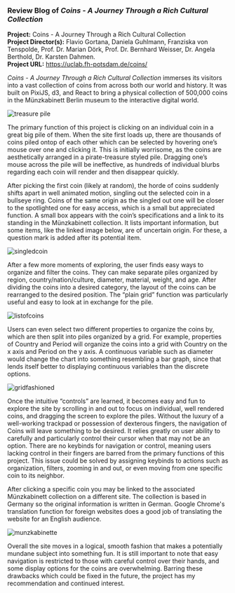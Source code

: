 ### Review Blog of _Coins - A Journey Through a Rich Cultural Collection_

**Project:** Coins - A Journey Through a Rich Cultural Collection  
**Project Director(s):** Flavio Gortana, Daniela Guhlmann, Franziska von Tenspolde, Prof. Dr. Marian Dörk, Prof. Dr. Bernhard Weisser, Dr. Angela Berthold, Dr. Karsten Dahmen.  
**Project URL:** https://uclab.fh-potsdam.de/coins/

_Coins - A Journey Through a Rich Cultural Collection_ immerses its visitors into a vast collection of coins from across both our world and history. It was built on PixiJS, d3, and React to bring a physical collection of 500,000 coins in the Münzkabinett Berlin museum to the interactive digital world.  

![treasure pile](https://user-images.githubusercontent.com/98109342/152704276-a5a7fe5e-c135-4f3f-96d1-bd0fe5230885.png)

The primary function of this project is clicking on an individual coin in a great big pile of them. When the site first loads up, there are thousands of coins piled ontop of each other which can be selected by hovering one’s mouse over one and clicking it. This is initially worrisome, as the coins are aesthetically arranged in a pirate-treasure styled pile. Dragging one’s mouse across the pile will be ineffective, as hundreds of individual blurbs regarding each coin will render and then disappear quickly.  

After picking the first coin (likely at random), the horde of coins suddenly shifts apart in well animated motion, singling out the selected coin in a bullseye ring. Coins of the same origin as the singled out one will be closer to the spotlighted one for easy access, which is a small but appreciated function. A small box appears with the coin’s specifications and a link to its standing in the Münzkabinett collection. It lists important information, but some items, like the linked image below, are of uncertain origin. For these, a question mark is added after its potential item.  

![singledcoin](https://user-images.githubusercontent.com/98109342/152704311-451f5e56-97e5-4884-80ea-bc1683b8854b.png)

After a few more moments of exploring, the user finds easy ways to organize and filter the coins. They can make separate piles organized by region, country/nation/culture, diameter, material, weight, and age. After dividing the coins into a desired category, the layout of the coins can be rearranged to the desired position. The “plain grid” function was particularly useful and easy to look at in exchange for the pile.  

![listofcoins](https://user-images.githubusercontent.com/98109342/152704553-4e1deb01-a887-4c2b-b182-208c8ef0b259.png)

Users can even select two different properties to organize the coins by, which are then split into piles organized by a grid. For example, properties of Country and Period will organize the coins into a grid with Country on the x axis and Period on the y axis. A continuous variable such as diameter would change the chart into something resembling a bar graph, since that lends itself better to displaying continuous variables than the discrete options. 

![gridfashioned](https://user-images.githubusercontent.com/98109342/152704418-51b5b66e-75cd-4a1b-8d3e-0011053d1d69.png)

Once the intuitive “controls” are learned, it becomes easy and fun to explore the site by scrolling in and out to focus on individual, well rendered coins, and dragging the screen to explore the piles. Without the luxury of a well-working trackpad or possession of dexterous fingers, the navigation of Coins will leave something to be desired. It relies greatly on user ability to carefully and particularly control their cursor when that may not be an option. There are no keybinds for navigation or control, meaning users lacking control in their fingers are barred from the primary functions of this project. This issue could be solved by assigning keybinds to actions such as organization, filters, zooming in and out, or even moving from one specific coin to its neighbor.

After clicking a specific coin you may be linked to the associated Münzkabinett collection on a different site. The collection is based in Germany so the original information is written in German. Google Chrome's translation function for foreign websites does a good job of translating the website for an English audience. 

![munzkabinette](https://user-images.githubusercontent.com/98109342/152704610-b10b0468-b65a-4e31-b7e5-6382d872ecd9.png)

Overall the site moves in a logical, smooth fashion that makes a potentially mundane subject into something fun. It is still important to note that easy navigation is restricted to those with careful control over their hands, and some display options for the coins are overwhelming. Barring these drawbacks which could be fixed in the future, the project has my recommendation and continued interest.
